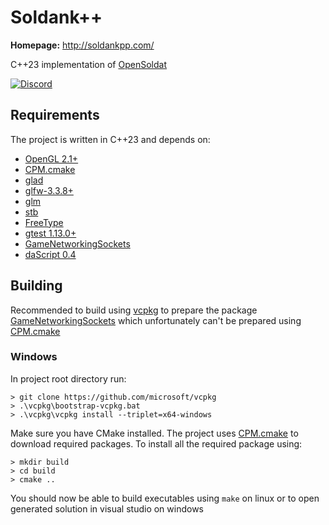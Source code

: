 # Soldank++
**Homepage:** http://soldankpp.com/

C++23 implementation of [OpenSoldat](https://github.com/opensoldat/opensoldat)

[![Discord](https://img.shields.io/discord/1224452056245600417.svg?label=Discord&logo=Discord&colorB=7289da&style=for-the-badge)](https://discord.gg/nR43G7Tr)

## Requirements
The project is written in C++23 and depends on:
- [OpenGL 2.1+](https://www.opengl.org/)
- [CPM.cmake](https://github.com/cpm-cmake/CPM.cmake)
- [glad](https://glad.dav1d.de/)
- [glfw-3.3.8+](https://www.glfw.org/)
- [glm](https://github.com/g-truc/glm)
- [stb](https://github.com/nothings/stb)
- [FreeType](https://freetype.org/)
- [gtest 1.13.0+](https://github.com/google/googletest)
- [GameNetworkingSockets](https://github.com/ValveSoftware/GameNetworkingSockets)
- [daScript 0.4](https://dascript.org/)

## Building
Recommended to build using [vcpkg](https://github.com/microsoft/vcpkg) to prepare
the package [GameNetworkingSockets](https://github.com/ValveSoftware/GameNetworkingSockets)
which unfortunately can't be prepared using [CPM.cmake](https://github.com/cpm-cmake/CPM.cmake)

### Windows
In project root directory run:
```
> git clone https://github.com/microsoft/vcpkg
> .\vcpkg\bootstrap-vcpkg.bat
> .\vcpkg\vcpkg install --triplet=x64-windows
```

Make sure you have CMake installed. The project uses [CPM.cmake](https://github.com/cpm-cmake/CPM.cmake) to download required packages.
To install all the required package using:
```
> mkdir build
> cd build
> cmake ..
```
You should now be able to build executables using `make` on linux or to open generated solution in visual studio on windows
